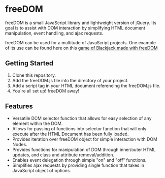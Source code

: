 # freeDOM

freeDOM is a small JavaScript library and lightweight version of jQuery.  Its goal is to assist with DOM interaction by simplifying HTML document manipulation, event handling, and ajax requests.

freeDOM can be used for a multitude of JavaScript projects.  One example of its use can be found here on this [game of Blackjack made with freeDOM](http://ljr5102.github.io/Blackjack)

## Getting Started

1.  Clone this repository.
2.  Add the freeDOM.js file into the directory of your project.
3.  Add a script tag in your HTML document referencing the freeDOM.js file.
4.  You're all set up!  freeDOM away!

## Features

* Versatile DOM selector function that allows for easy selection of any element within the DOM.
* Allows for passing of functions into selector function that will only execute after the HTML Document has been fully loaded.
* Provides iteration over freeDOM object for simple interaction with DOM Nodes.
* Provides functions for manipulation of DOM through inner/outer HTML updates, and  class and attribute removal/addition.
* Enables event delegation through simple "on" and "off" functions.
* Simplifies ajax requests by providing single function that takes in JavaScript object of options.
